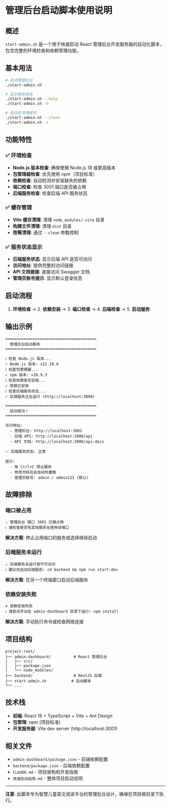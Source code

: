 # 管理后台启动脚本使用说明

## 概述

`start-admin.sh` 是一个用于快速启动 React 管理后台开发服务器的自动化脚本，包含完整的环境检查和依赖管理功能。

## 基本用法

```bash
# 启动管理后台
./start-admin.sh

# 显示帮助信息
./start-admin.sh --help
./start-admin.sh -h

# 启动前清理缓存
./start-admin.sh --clean
./start-admin.sh -c
```

## 功能特性

### ✅ 环境检查
- **Node.js 版本检查**: 确保使用 Node.js 18 或更高版本
- **包管理器检查**: 优先使用 npm（项目标准）
- **依赖检查**: 自动检测并安装缺失的依赖
- **端口检查**: 检查 3001 端口是否被占用
- **后端服务检查**: 检查后端 API 服务状态

### ✅ 缓存管理
- **Vite 缓存清理**: 清理 `node_modules/.vite` 目录
- **构建文件清理**: 清理 `dist` 目录
- **按需清理**: 通过 `--clean` 参数控制

### ✅ 服务状态显示
- **后端服务状态**: 显示后端 API 是否可访问
- **访问地址**: 提供完整的访问链接
- **API 文档链接**: 直接访问 Swagger 文档
- **管理员账号提示**: 显示默认登录信息

## 启动流程

1. **环境检查** → 2. **依赖安装** → 3. **端口检查** → 4. **后端检查** → 5. **启动服务**

## 输出示例

```
========================================
  管理后台启动脚本
========================================

ℹ 检查 Node.js 版本...
✓ Node.js 版本: v22.19.0
ℹ 检查包管理器...
✓ npm 版本: v10.9.3
ℹ 检查依赖是否安装...
✓ 依赖已安装
ℹ 检查后端服务状态...
✓ 后端服务正在运行 (http://localhost:3000)

========================================
  启动成功！
========================================

访问地址:
  - 管理后台: http://localhost:3001
  - 后端 API: http://localhost:3000/api
  - API 文档: http://localhost:3000/api-docs

✅ 后端服务状态: 正常

提示:
  - 按 Ctrl+C 停止服务
  - 修改代码后会自动热重载
  - 管理员账号: admin / admin123 (默认)
```

## 故障排除

### 端口被占用
```
⚠ 管理后台 端口 3001 已被占用
ℹ 请检查是否有其他服务在使用该端口
```
**解决方案**: 停止占用端口的服务或选择继续启动

### 后端服务未运行
```
⚠ 后端服务未运行或不可访问
ℹ 建议先启动后端服务: cd backend && npm run start:dev
```
**解决方案**: 在另一个终端窗口启动后端服务

### 依赖安装失败
```
✗ 依赖安装失败
ℹ 请尝试手动在 admin-dashboard 目录下运行: npm install
```
**解决方案**: 手动执行命令或检查网络连接

## 项目结构

```
project-root/
├── admin-dashboard/          # React 管理后台
│   ├── src/
│   ├── package.json
│   └── node_modules/
├── backend/                  # NestJS 后端
├── start-admin.sh           # 启动脚本
└── ...
```

## 技术栈

- **前端**: React 18 + TypeScript + Vite + Ant Design
- **包管理**: npm (项目标准)
- **开发服务器**: Vite dev server (http://localhost:3001)

## 相关文件

- `admin-dashboard/package.json` - 前端依赖配置
- `backend/package.json` - 后端依赖配置
- `CLAUDE.md` - 项目架构和开发指南
- `快速启动指南.md` - 整体项目启动说明

---

**注意**: 此脚本专为智慧儿童英文阅读平台的管理后台设计，确保在项目根目录下执行。